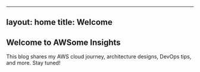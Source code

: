 
---
layout: home
title: Welcome
---

<h2>Welcome to AWSome Insights</h2>
<p>This blog shares my AWS cloud journey, architecture designs, DevOps tips, and more. Stay tuned!</p>
